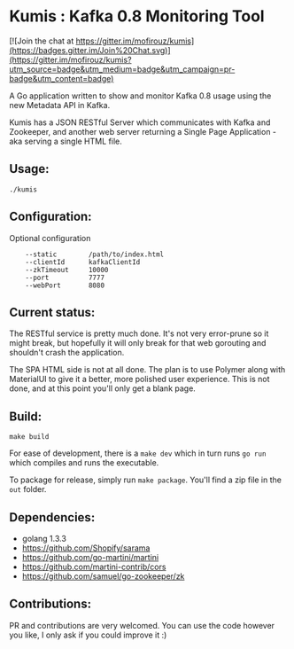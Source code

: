 Kumis : Kafka 0.8 Monitoring Tool
=================================

[![Join the chat at https://gitter.im/mofirouz/kumis](https://badges.gitter.im/Join%20Chat.svg)](https://gitter.im/mofirouz/kumis?utm_source=badge&utm_medium=badge&utm_campaign=pr-badge&utm_content=badge)

A Go application written to show and monitor Kafka 0.8 usage using the new Metadata API in Kafka.

Kumis has a JSON RESTful Server which communicates with Kafka and Zookeeper, and another web server returning a Single Page Application - aka serving a single HTML file.

Usage:
------

`./kumis`

Configuration:
--------------

Optional configuration
```    
    --static        /path/to/index.html             
    --clientId      kafkaClientId
    --zkTimeout     10000
    --port          7777
    --webPort       8080 
```


Current status:
---------------

The RESTful service is pretty much done. It's not very error-prune so it might break, but hopefully it will only break for that web gorouting and shouldn't crash the application.

The SPA HTML side is not at all done. The plan is to use Polymer along with MaterialUI to give it a better, more polished user experience. This is not done, and at this point you'll only get a blank page. 

Build:
------
`make build`

For ease of development, there is a `make dev` which in turn runs `go run` which compiles and runs the executable.

To package for release, simply run `make package`. You'll find a zip file in the `out` folder.

Dependencies:
-------------

- golang 1.3.3
- https://github.com/Shopify/sarama
- https://github.com/go-martini/martini
- https://github.com/martini-contrib/cors
- https://github.com/samuel/go-zookeeper/zk

Contributions:
--------------

PR and contributions are very welcomed. You can use the code however you like, I only ask if you could improve it :)
